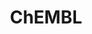 ---
bigquery: https://console.cloud.google.com/bigquery?p=patents-public-data&d=ebi_chembl&page=dataset
citation: '"The ChEMBL database in 2017." Anna Gaulton, Anne Hersey, Michał Nowotka,
  A Patrícia Bento, Jon Chambers, David Mendez, Prudence Mutowo, Francis Atkinson,
  Louisa J Bellis, Elena Cibrián-Uhalte, Mark Davies, Nathan Dedman, Anneli Karlsson,
  María Paula Magariños, John P Overington, George Papadatos, Ines Smit, Andrew R
  Leach Nucleic acids Research (2017) 45 (Database Issue), D945-D954'
contributors: European Bioinformatics Institute
cost: None
description: ChEMBL Data is a manually curated database of small molecules used in
  drug discovery, including information about existing patented drugs.
documentation: 'schema: https://www.ebi.ac.uk/chembl/db_schema


  '
last_edit: 04/09/2022, 10:59:46
location: https://console.cloud.google.com/marketplace/product/google_patents_public_datasets/chembl
maintained_by: EMBL-EBI, an outstation of European Molecular Biology Laboratory
related_publications: '

  ChEMBL: towards direct deposition of bioassay data.


  Mendez D, Gaulton A, Bento AP, Chambers J, De Veij M, Félix E, Magariños MP, Mosquera
  JF, Mutowo P, Nowotka M, Gordillo-Marañón M, Hunter F, Junco L, Mugumbate G, Rodriguez-Lopez
  M, Atkinson F, Bosc N, Radoux CJ, Segura-Cabrera A, Hersey A, Leach AR.


  — Nucleic Acids Res. 2019; 47(D1):D930-D940. doi: 10.1093/nar/gky1075

  '
schema_fields:
- assay_cell_type
- protein_class_desc
- natural_product
- indref_id
- drug_record_id
- text_value
- num_alerts
- level3_description
- ddd_comment
- oral
- pathway_key
- site_id
- tid
- withdrawn_year
- alert_set_id
- last_page
- source
- standard_flag
- acd_logd
- withdrawn_reason
- prod_pat_id
- acd_most_bpka
- frac_code
- domain_type
- assay_subcellular_fraction
- assay_desc
- ingredient
- hrac_class_id
- cell_ontology_id
- version
- assay_strain
- accession
- assay_source
- max_phase
- alogp
- level1_description
- toid
- active_ingredient
- level4_description
- stat
- ddd_id
- hbd
- full_mwt
- confidence_score
- aromatic_rings
- innovator_company
- component_synonym
- last_active
- smid
- heavy_atoms
- irac_class_id
- frac_class_id
- definition
- published_type
- usan_year
- updated_on
- src_assay_id
- organism
- start_position
- job_id
- chirality
- class_type
- site_name
- bao_id
- ddd_units
- related_tid
- src_id
- l5
- end_position
- parent_type
- standard_units
- patent_use_code
- bei
- compd_id
- doi
- warning_year
- record_id
- mc_organism
- domain_description
- tid_fixed
- l3
- res_stem_id
- src_description
- mesh_heading
- normal_range_min
- submission_date
- component_id
- usan_substem
- ref_type
- standard_text_value
- prediction_method
- assay_type
- product_id
- cx_most_apka
- oc_id
- source_domain_id
- who_name
- assay_id
- prodrug
- mechanism_of_action
- enzyme_name
- label
- formulation_id
- src_compound_id
- ddd_value
- num_lipinski_ro5_violations
- normal_range_max
- publication_number
- sequence
- predbind_id
- protein_class_synonym
- rtb
- assay_organism
- sei
- parent_molregno
- updated_by
- tbl
- met_conversion
- entity_type
- level1
- withdrawn_country
- relationship_desc
- cell_id
- first_page
- usan_stem
- type
- status
- first_approval
- hba
- hbd_lipinski
- patent_id
- bao_format
- pchembl_value
- who_extra
- assay_category
- relationship_type
- isoform
- black_box_warning
- parameter_value
- activity_id
- mechanism_comment
- homologue
- uo_units
- pathway_id
- db_source
- parameter_type
- metabolite_record_id
- drugind_id
- cell_description
- atc_code
- mol_hrac_id
- issue
- target_type
- syn_type
- description
- full_molformula
- relation
- ref_id
- warnref_id
- disease_efficacy
- withdrawn_class
- first_in_class
- targrel_id
- ap_id
- molecule_type
- level2
- tax_id
- compound_name
- qudt_units
- domain_name
- species_group_flag
- psa
- mc_tax_id
- caloha_id
- acd_most_apka
- mc_target_name
- cl_lincs_id
- protein_class_id
- component_type
- mol_atc_id
- short_name
- drug_product_flag
- go_id
- l7
- synonyms
- substrate_record_id
- parenteral
- therapeutic_flag
- l1
- mw_freebase
- alert_id
- mw_monoisotopic
- mec_id
- mutation
- potential_duplicate
- qed_weighted
- downgraded
- annotation
- route
- binding_site_comment
- l2
- assay_param_id
- met_id
- cx_logp
- cellosaurus_id
- variant_id
- l8
- as_id
- target_desc
- warning_class
- helm_notation
- lle
- selectivity_comment
- entity_id
- path
- pref_name
- action_type
- doc_id
- assay_tissue
- mecref_id
- l6
- max_phase_for_ind
- level3
- pubmed_id
- met_comment
- warning_type
- biocomp_id
- co_stem_id
- warning_country
- activity_count
- polymer_flag
- site_residues
- bao_endpoint
- num_ro5_violations
- molecular_mechanism
- clo_id
- targcomp_id
- assay_tax_id
- smarts
- le
- protclasssyn_id
- patent_no
- standard_inchi
- efo_id
- compsyn_id
- comp_class_id
- major_class
- level2_description
- cx_logd
- inorganic_flag
- upper_value
- rgid
- curation_comment
- hrac_code
- dosage_form
- curated_by
- mesh_id
- chembl_id
- value
- structure_type
- actsm_id
- applicant_full_name
- availability_type
- volume
- standard_upper_value
- aidx
- mc_target_accession
- standard_inchi_key
- dosed_ingredient
- activity_comment
- domain_id
- molecular_species
- ddd_admr
- target_mapping
- delist_flag
- published_units
- irac_code
- usan_stem_definition
- approval_date
- confidence
- topical
- usan_stem_id
- metref_id
- assay_class_id
- previous_company
- patent_expire_date
- canonical_smiles
- uberon_id
- cell_source_tax_id
- level4
- cidx
- ref_url
- ridx
- nda_type
- cpd_str_alert_id
- tissue_id
- title
- mol_frac_id
- l4
- comp_go_id
- doc_type
- standard_type
- active_molregno
- subgroup
- enzyme_tid
- drug_substance_flag
- alert_name
- cx_most_bpka
- published_relation
- company
- mc_target_type
- cell_source_organism
- acd_logp
- strength
- standard_relation
- result_flag
- db_version
- indication_class
- journal
- data_validity_comment
- set_name
- ad_type
- ro3_pass
- stem_class
- creation_date
- units
- idx
- authors
- molregno
- sitecomp_id
- relationship
- class_level
- aspect
- standard_value
- molfile
- efo_term
- chebi_par_id
- level5
- cell_source_tissue
- src_short_name
- direct_interaction
- sequence_md5sum
- cell_name
- ass_cls_map_id
- compound_key
- abstract
- mol_irac_id
- log_id
- research_stem
- published_value
- country
- withdrawn_flag
- parent_id
- comments
- year
- bto_id
- warning_description
- priority
- parent_go_id
- name
- std_act_id
- warning_id
- trade_name
- stem
- assay_test_type
- molsyn_id
- orig_description
- hba_lipinski
shortname: chembl
tags:
- biotechnology
- health
- chemical
- bioinformatics
- medical
terms_of_use: CC BY-SA 3.0
title: ChEMBL
uuid: e232a192-965c-4ec9-904c-155b6dfe56c5
---
